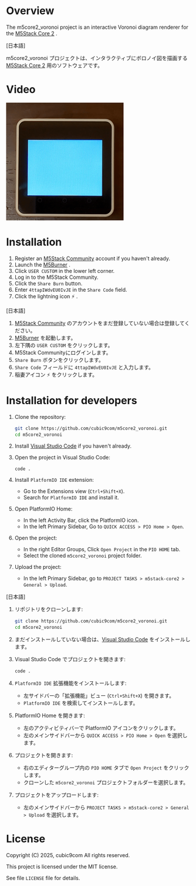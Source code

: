 
# Overview

The m5core2_voronoi project is an interactive Voronoi diagram renderer for the [M5Stack Core 2](https://docs.m5stack.com/#/en/core/core2) .

\[日本語\]

m5core2_voronoi プロジェクトは、インタラクティブにボロノイ図を描画する [M5Stack Core 2](https://docs.m5stack.com/#/en/core/core2) 用のソフトウェアです。

# Video

![video](video.gif)


# Installation

1. Register an [M5Stack Community](https://community.m5stack.com/) account if you haven't already.
1. Launch the [M5Burner](https://docs.m5stack.com/en/download) .
1. Click `USER CUSTOM` in the lower left corner.
1. Log in to the M5Stack Community.
1. Click the `Share Burn` button.
1. Enter `4ttapIWdvEU0IvJE` in the `Share Code` field.
1. Click the lightning icon :zap: .

\[日本語\]

1. [M5Stack Community](https://community.m5stack.com/) のアカウントをまだ登録していない場合は登録してください。
1. [M5Burner](https://docs.m5stack.com/en/download) を起動します。
1. 左下隅の `USER CUSTOM` をクリックします。
1. M5Stack Communityにログインします。
1. `Share Burn` ボタンをクリックします。
1. `Share Code` フィールドに `4ttapIWdvEU0IvJE` と入力します。
1. 稲妻アイコン :zap: をクリックします。

# Installation for developers

1. Clone the repository:
    ```sh
    git clone https://github.com/cubic9com/m5core2_voronoi.git
    cd m5core2_voronoi
    ```

2. Install [Visual Studio Code](https://code.visualstudio.com/) if you haven't already.

3. Open the project in Visual Studio Code:
    ```sh
    code .
    ```

4. Install `PlatformIO IDE` extension:
    - Go to the Extensions view (`Ctrl+Shift+X`).
    - Search for `PlatformIO IDE` and install it.

5. Open PlatformIO Home:
    - In the left Activity Bar, click the PlatformIO icon.
    - In the left Primary Sidebar, Go to `QUICK ACCESS > PIO Home > Open`.

6. Open the project:
    - In the right Editor Groups, Click `Open Project` in the `PIO HOME` tab.
    - Select the cloned `m5core2_voronoi` project folder.

7. Upload the project:
    - In the left Primary Sidebar, go to `PROJECT TASKS > m5stack-core2 > General > Upload`.

\[日本語\]

1. リポジトリをクローンします:
    ```sh
    git clone https://github.com/cubic9com/m5core2_voronoi.git
    cd m5core2_voronoi
    ```

2. まだインストールしていない場合は、[Visual Studio Code](https://code.visualstudio.com/) をインストールします。

3. Visual Studio Code でプロジェクトを開きます:
    ```sh
    code .
    ```

4. `PlatformIO IDE` 拡張機能をインストールします:
    - 左サイドバーの「拡張機能」ビュー (`Ctrl+Shift+X`) を開きます。
    - `PlatformIO IDE` を検索してインストールします。

5. PlatformIO Home を開きます:
    - 左のアクティビティバーで PlatformIO アイコンをクリックします。
    - 左のメインサイドバーから `QUICK ACCESS > PIO Home > Open` を選択します。

6. プロジェクトを開きます:
    - 右のエディターグループ内の `PIO HOME` タブで `Open Project` をクリックします。
    - クローンした `m5core2_voronoi` プロジェクトフォルダーを選択します。

7. プロジェクトをアップロードします:
    - 左のメインサイドバーから `PROJECT TASKS > m5stack-core2 > General > Upload` を選択します。

# License

Copyright (C) 2025, cubic9com All rights reserved.

This project is licensed under the MIT license.

See file `LICENSE` file for details.

